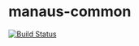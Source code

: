 # manaus-common
[![Build Status](https://api.travis-ci.org/fblaha/manaus-common.svg?branch=master)](https://api.travis-ci.org/fblaha/manaus-common)